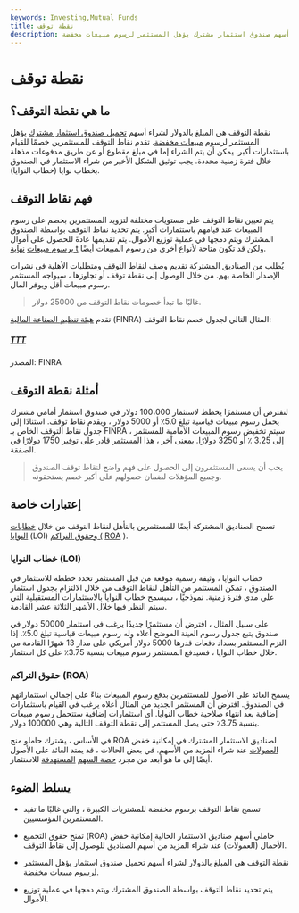```yaml
---
keywords: Investing,Mutual Funds
title: نقطة توقف
description: نقطة التوقف هي المبلغ بالدولار لشراء أسهم صندوق استثمار مشترك يؤهل المستثمر لرسوم مبيعات مخفضة.
---
```


# نقطة توقف
## ما هي نقطة التوقف؟

نقطة التوقف هي المبلغ بالدولار لشراء أسهم [تحميل صندوق استثمار مشترك](/loadfund) يؤهل المستثمر لرسوم [مبيعات مخفضة](/salescharge). تقدم نقاط التوقف للمستثمرين خصمًا للقيام باستثمارات أكبر. يمكن أن يتم الشراء إما في مبلغ مقطوع أو عن طريق مدفوعات مذهلة خلال فترة زمنية محددة. يجب توثيق الشكل الأخير من شراء الاستثمار في الصندوق بخطاب نوايا (خطاب النوايا).

## فهم نقاط التوقف

يتم تعيين نقاط التوقف على مستويات مختلفة لتزويد المستثمرين بخصم على رسوم المبيعات عند قيامهم باستثمارات أكبر. يتم تحديد نقاط التوقف بواسطة الصندوق المشترك ويتم دمجها في عملية توزيع الأموال. يتم تقديمها عادةً للحصول على أموال [برسوم مبيعات](/front-endload) [نهاية t](/front-endload) ولكن قد تكون متاحة لأنواع أخرى من رسوم المبيعات أيضًا.

يُطلب من الصناديق المشتركة تقديم وصف لنقاط التوقف ومتطلبات الأهلية في نشرات الإصدار الخاصة [بهم](/prospectus). من خلال الوصول إلى نقطة توقف أو تجاوزها ، سيواجه المستثمر رسوم مبيعات أقل ويوفر المال.

> غالبًا ما تبدأ خصومات نقاط التوقف من 25000 دولار.

>

تقدم [هيئة تنظيم الصناعة المالية](/finra) (FINRA) المثال التالي لجدول خصم نقاط التوقف:

<h5> <a href=""> TTT </a> </h5>

المصدر: FINRA

## أمثلة نقطة التوقف

لنفترض أن مستثمرًا يخطط لاستثمار 100،000 دولار في صندوق استثمار أمامي مشترك يحمل رسوم مبيعات قياسية تبلغ 5.0٪ أو 5000 دولار ، ويقدم نقاط توقف. استنادًا إلى جدول نقاط التوقف الخاص بـ FINRA ، سيتم تخفيض رسوم المبيعات الأمامية للمستثمر إلى 3.25 ٪ أو 3250 دولارًا. بمعنى آخر ، هذا المستثمر قادر على توفير 1750 دولارًا في الصفقة.

> يجب أن يسعى المستثمرون إلى الحصول على فهم واضح لنقاط توقف الصندوق وجميع المؤهلات لضمان حصولهم على أكبر خصم يستحقونه.

>

## إعتبارات خاصة

تسمح الصناديق المشتركة أيضًا للمستثمرين بالتأهل لنقاط التوقف من خلال [خطابات النوايا](/letterofintent) (LOI) [وحقوق التراكم (](/roa) [ROA](/roa) ).

### خطاب النوايا (LOI)

خطاب النوايا ، وثيقة رسمية موقعة من قبل المستثمر تحدد خططه للاستثمار في الصندوق ، تمكن المستثمر من التأهل لنقاط التوقف من خلال الالتزام بجدول استثمار على مدى فترة زمنية. نموذجيًا ، سيسمح خطاب النوايا بالاستثمارات المستقبلية التي سيتم النظر فيها خلال الأشهر الثلاثة عشر القادمة.

على سبيل المثال ، افترض أن مستثمرًا جديدًا يرغب في استثمار 50000 دولار في صندوق يتبع جدول رسوم العينة الموضح أعلاه وله رسوم مبيعات قياسية تبلغ 5.0٪. إذا التزم المستثمر بسداد دفعات قدرها 5000 دولار أمريكي على مدار 13 شهرًا القادمة من خلال خطاب النوايا ، فسيدفع المستثمر رسوم مبيعات بنسبة 3.75٪ على كل استثمار.

### حقوق التراكم (ROA)

يسمح العائد على الأصول للمستثمرين بدفع رسوم المبيعات بناءً على إجمالي استثماراتهم في الصندوق. افترض أن المستثمر الجديد من المثال أعلاه يرغب في القيام باستثمارات إضافية بعد انتهاء صلاحية خطاب النوايا. أي استثمارات إضافية ستتحمل رسوم مبيعات بنسبة 3.75٪ حتى يصل المستثمر إلى نقطة التوقف التالية وهي 100000 دولار.

في الأساس ، يشترك حاملو منح ROA لصناديق الاستثمار المشترك في إمكانية خفض [العمولات](/commission) عند شراء المزيد من الأسهم. في بعض الحالات ، قد يمتد العائد على الأصول أيضًا إلى ما هو أبعد من مجرد [حصة السهم](/share_class) [المستهدفة](/share_class) للاستثمار.

## يسلط الضوء

- تسمح نقاط التوقف برسوم مخفضة للمشتريات الكبيرة ، والتي غالبًا ما تفيد المستثمرين المؤسسيين.

- تمنح حقوق التجميع (ROA) حاملي أسهم صناديق الاستثمار الحالية إمكانية خفض الأحمال (العمولات) عند شراء المزيد من أسهم الصناديق للوصول إلى نقاط التوقف.

- نقطة التوقف هي المبلغ بالدولار لشراء أسهم تحميل صندوق استثمار يؤهل المستثمر لرسوم مبيعات مخفضة.

- يتم تحديد نقاط التوقف بواسطة الصندوق المشترك ويتم دمجها في عملية توزيع الأموال.

